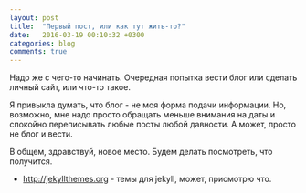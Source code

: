 ```yaml
---
layout: post
title:  "Первый пост, или как тут жить-то?"
date:   2016-03-19 00:10:32 +0300
categories: blog
comments: true
---
```

<!-- more -->
Надо же с чего-то начинать. Очередная попытка вести блог или сделать личный сайт, или что-то такое.

Я привыкла думать, что блог - не моя форма подачи информации. Но, возможно, мне надо просто обращать меньше внимания на даты и спокойно переписывать любые посты любой давности. А может, просто не блог и вести.

В общем, здравствуй, новое место. Будем делать посмотреть, что получится.

* <http://jekyllthemes.org> - темы для jekyll, может, присмотрю что.
